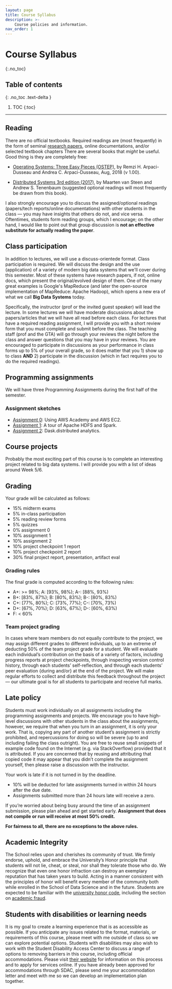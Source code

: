 ```yaml
---
layout: page
title: Course Syllabus
description: >-
    Course policies and information.
nav_order: 1
---
```


# Course Syllabus
{:.no_toc}

## Table of contents
{: .no_toc .text-delta }

1. TOC
{:toc}

---

## Reading

There are no official textbooks. Required readings are (most
frequently) in the form of seminal 
[research papers](/ds5110-spring23/reading_list), online documentations, 
and/or selected textbook chapters There are several books that
*might* be useful.  Good thing is they are completely free:

* [Operating Systems: Three Easy Pieces (OSTEP)](http://pages.cs.wisc.edu/~remzi/OSTEP/), 
by Remzi H. Arpaci-Dusseau and Andrea C. Arpaci-Dusseau, Aug, 2018 (v 1.00).

* [Distributed Systems 3rd edition
(2017)](https://www.distributed-systems.net/index.php/books/ds3/),
by Maarten van Steen and Andrew S. Tenenbaum (suggested optional
readings will most frequently be drawn from this book).


I also strongly encourage you to discuss the assigned/optional
readings (papers/tech reports/online documentations) with other students
in the class — you may have insights that others do not, and vice
versa.  Oftentimes, students form reading groups, which I encourage;
on the other hand, I would like to point out that group discussion is
**not an effective substitute for actually reading the paper**.


## Class participation

In addition to lectures, we will use a discuss-orientede format.
Class participation is required. We will discuss the design and the
use (application) of a variety of modern big data systems that we'll
cover during this semester.  Most of these systems have research
papers, if not, online docs, which present the original/evolved
design of them. One of the many great examples is Google's MapReduce
(and later the open-source implementation of MapReduce: Apache
Hadoop), which opens a new era of what we call **Big Data
Systems** today.

Specifically, the instructor (prof or the invited guest speaker) will
lead the lecture. In some lectures we will have moderate
discussions about the papers/articles that we will have all read
before each class. For lectures that have a required reading
assignment, I will provide you with a short review form that you must
complete and submit before the class. The teaching staff (prof and the
GTA) will go through your reviews the night before the class and
answer questions that you may have in your reviews. You are
encouraged to participate in discussions as your performance in class
forms up to 5% of your overall grade, so it does matter that you 1)
show up to class **AND** 2) participate in the discussion (which in
fact requires you to do the required readings).



## Programming assignments

We will have three Programming Assignments during the first half of the
semester.


### Assignment sketches

* [Assignment 0](/ds5110-spring23/assignments/a0): Using AWS Academy and AWS EC2.
* [Assignment 1](/ds5110-spring23/assignments/a1): A tour of Apache HDFS and Spark.
* [Assignment 2](/ds5110-spring23/assignments/a2): Dask.distributed analytics.



## Course projects

Probably the most exciting part of this course is to complete an
interesting project related to big data systems.  I will provide you
with a list of ideas around Week 5/6.



## Grading

Your grade will be calculated as follows:

* 15% midterm exams
* 5%  in-class participation
* 5%  reading review forms
* 5%  quizzes
* 0%  assignment 0
* 10% assignment 1
* 10% assignment 2
* 10% project checkpoint 1 report 
* 10% project checkpoint 2 report
* 30% final project report, presentation, artifact eval



### Grading rules

The final grade is computed according to the following rules:

* A+: >= 98%; A: \[93%, 98%); A-: \[88%, 93%)
* B+: \[83%, 87%); B: \[80%, 83%); B-: \[80%, 83%)
* C+: \[77%, 80%); C: \[73%, 77%); C-: \[70%, 73%)
* D+: \[67%, 70%); D: \[63%, 67%); D-: \[60%, 63%)
* F: < 60%


### Team project grading

In cases where team members do not equally contribute to the project,
we may assign different grades to different individuals, up to an
extreme of deducting 50% of the team project grade for a student. We
will evaluate each individual’s contribution on the basis of a
variety of factors, including progress reports at project
checkpoints, through inspecting version control history, through each
students’ self-reflection, and through each students’ peer evaluation
{during and/or} at the end of the project.  We will make regular
efforts to collect and distribute this feedback throughout the
project — our ultimate goal is for all students to participate and
receive full marks.



## Late policy

Students must work individually on all assignments including the
programming assignments and projects. We encourage you to have
high-level discussions with other students in the class about the
assignments, however, we require that when you turn in an assignment,
it is only your work. That is, copying any part of another student’s
assignment is strictly prohibited, and repercussions for doing so
will be severe (up to and including failing the class outright). You
are free to reuse small snippets of example code found on the
Internet (e.g. via StackOverflow) provided that it is attributed. If
you are concerned that by reusing and attributing that copied code it
may appear that you didn’t complete the assignment yourself, then
please raise a discussion with the instructor.

Your work is late if it is not turned in by the deadline.

* 10% will be deducted for late assignments turned in within 24 hours after the due date.
* Assignments submitted more than 24 hours late will receive a zero.

If you’re worried about being busy around the time of an assignment
submission, please plan ahead and get started early. **Assignment
that does not compile or run will receive at most 50% credit.**

**For fairness to all, there are no exceptions to the above rules.**



## Academic Integrity

The School relies upon and cherishes its community of trust. We
firmly endorse, uphold, and embrace the University’s Honor principle
that students will not lie, cheat, or steal, nor shall they tolerate
those who do. We recognize that even one honor infraction can destroy
an exemplary reputation that has taken years to build. Acting in a
manner consistent with the principles of honor will benefit every
member of the community both while enrolled in the School of Data
Science and in the future.  Students are expected to be familiar with
the [university honor code](https://honor.virginia.edu/), including
the section on [academic
fraud](https://honor.virginia.edu/academic-fraud).



## Students with disabilities or learning needs

It is my goal to create a learning experience that is as accessible
as possible. If you anticipate any issues related to the format,
materials, or requirements of this course, please meet with me
outside of class so we can explore potential options. Students with
disabilities may also wish to work with the Student Disability Access
Center to discuss a range of options to removing barriers in this
course, including official accommodations. Please visit 
[their website](https://sdac.studenthealth.virginia.edu)
for information on this process and to apply for services online. If
you have already been approved for accommodations through SDAC,
please send me your accommodation letter and meet with me so we can
develop an implementation plan together.

